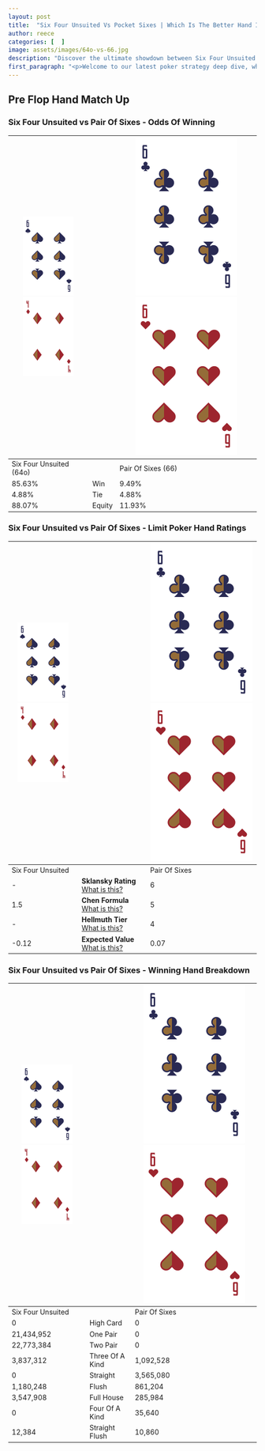 ```yaml
---
layout: post
title:  "Six Four Unsuited Vs Pocket Sixes | Which Is The Better Hand In Poker? A Complete Guide"
author: reece
categories: [  ]
image: assets/images/64o-vs-66.jpg
description: "Discover the ultimate showdown between Six Four Unsuited and Pair Of Sixes in poker! Uncover the odds, strategies, and scenarios where one hand triumphs over the other. Get ready to up your poker game with this thrilling analysis."
first_paragraph: "<p>Welcome to our latest poker strategy deep dive, where we're pitting two distinct hands against each other in a high-stakes showdown: Six Four Unsuited vs Pair Of Sixes.</p><p>In the dynamic world of poker, every decision counts, and knowing which hand holds the upper hand is key to your success at the table.</p><p>In this article, we'll dissect these two hands, explore the scenarios where one dominates the other, and equip you with the knowledge to make strategic choices that can tip the odds in your favor.</p><p>Get ready to unravel the intriguing dynamics of these poker hands and elevate your game to new heights.</p>"
---
```




[comment]: # (sp0)

## Pre Flop Hand Match Up

<div class="table hand-ratings" markdown="1"> 



### Six Four Unsuited vs Pair Of Sixes - Odds Of Winning


    
| ![image info](assets/images/hand1/6.png) ![image info](assets/images/hand1/4o.png) |  | ![image info](assets/images/hand2/6.png) ![image info](assets/images/hand2/6o.png) |
| -------- | -------- | -------- |
| Six Four Unsuited (64o) |  | Pair Of Sixes (66) |
| 85.63% | Win | 9.49% |
| 4.88% | Tie | 4.88% |
| 88.07% | Equity | 11.93% |




[comment]: # (sp1)



### Six Four Unsuited vs Pair Of Sixes - Limit Poker Hand Ratings


    
| ![image info](assets/images/hand1/6.png) ![image info](assets/images/hand1/4o.png) |  | ![image info](assets/images/hand2/6.png) ![image info](assets/images/hand2/6o.png) |
| -------- | -------- | -------- |
| Six Four Unsuited |  | Pair Of Sixes |
| - | **Sklansky Rating** [What is this?](/sklansky-rating-explained) | 6 |
| 1.5 | **Chen Formula** [What is this?](/chen-formula-explained) | 5 |
| - | **Hellmuth Tier** [What is this?](/Hellmuth-tier-explained) | 4 |
| -0.12 | **Expected Value** [What is this?](/expected-value-explained) | 0.07 |




[comment]: # (sp2)



### Six Four Unsuited vs Pair Of Sixes - Winning Hand Breakdown


    
| ![image info](assets/images/hand1/6.png) ![image info](assets/images/hand1/4o.png) |  | ![image info](assets/images/hand2/6.png) ![image info](assets/images/hand2/6o.png) |
| -------- | -------- | -------- |
| Six Four Unsuited |  | Pair Of Sixes |
| 0 | High Card | 0 |
| 21,434,952 | One Pair | 0 |
| 22,773,384 | Two Pair | 0 |
| 3,837,312 | Three Of A Kind | 1,092,528 |
| 0 | Straight | 3,565,080 |
| 1,180,248 | Flush | 861,204 |
| 3,547,908 | Full House | 285,984 |
| 0 | Four Of A Kind | 35,640 |
| 12,384 | Straight Flush | 10,860 |




[comment]: # (sp3)



</div>

[comment]: # (sp4)



[comment]: # (sp5)

